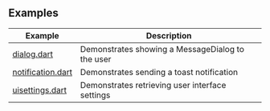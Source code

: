 ## Examples

| Example             | Description                                      |
| ------------------- | ------------------------------------------------ |
| [dialog.dart]       | Demonstrates showing a MessageDialog to the user |
| [notification.dart] | Demonstrates sending a toast notification        |
| [uisettings.dart]   | Demonstrates retrieving user interface settings  |

[dialog.dart]: https://github.com/dart-windows/dartwinrt/blob/main/packages/windows_ui/example/dialog.dart
[notification.dart]: https://github.com/dart-windows/dartwinrt/blob/main/packages/windows_ui/example/notification.dart
[uisettings.dart]: https://github.com/dart-windows/dartwinrt/blob/main/packages/windows_ui/example/uisettings.dart
